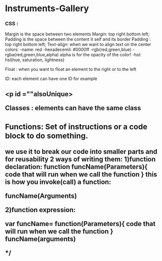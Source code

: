 # Instruments-Gallery

### CSS :
 Margin is the space between two elements
 Margin: top right bottom left;
 Padding is the space between the content it self and its border
 Padding : top right bottom left;
 Text-align:  when we want to align text on the center 
colors: 
-name: red
-hexadecemil: #0000ff 
-rgb(red,green,blue)
-rgba(red,green,blue,alpha) alpha is for the opacity of the color!
-hsl: hsl(hue, saturation, lightness)

 
Float : when you want to float an element to the right or to the left


ID: each element can have one ID for example <p id="unique"> <h2 id="anotherid"> <p id =""alsoUnique>

Classes : elements can have the same class <p class="same"><p class="same"><div class="same">




###  Functions: Set of instructions or a code block to do something.
we use it to break our code into smaller parts and for reusability
2 ways of writing them:
1)function declaration:
function funcName(Parameters){
    code that will run when we call the function
}
this is how you invoke(call) a function:

funcName(Arguments)

2)function expression:

var funcName= function(Parameters){
    code that will run when we call the function
}
funcName(arguments)


*/